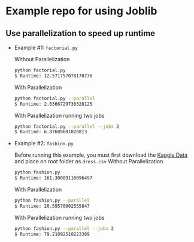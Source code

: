 # Example repo for using Joblib

## Use parallelization to speed up runtime

* Example #1: `factorial.py`
  
  Without Parallelization
  ```sh
  python factorial.py
  $ Runtime: 12.571757078170776
  ```

  With Parallelization
  ```sh
  python factorial.py --parallel
  $ Runtime: 2.6366729736328125
  ```

  With Parallelization running two jobs
  ```sh
  python factorial.py --parallel --jobs 2
  $ Runtime: 6.87609601020813
  ```

* Example #2: `fashion.py`

  Before running this example, you must first download the [Kaggle Data](https://www.kaggle.com/datasets/nitinsss/fashion-dataset-with-over-15000-labelled-images?resource=download) and place on root folder as `dress.csv`
  Without Parallelization
  ```sh
  python fashion.py
  $ Runtime: 161.30089116096497
  ```

  With Parallelization
  ```sh
  python fashion.py --parallel
  $ Runtime: 20.59570002555847
  ```

  With Parallelization running two jobs
  ```sh
  python fashion.py --parallel --jobs 2
  $ Runtime: 79.21092510223389
  ```

